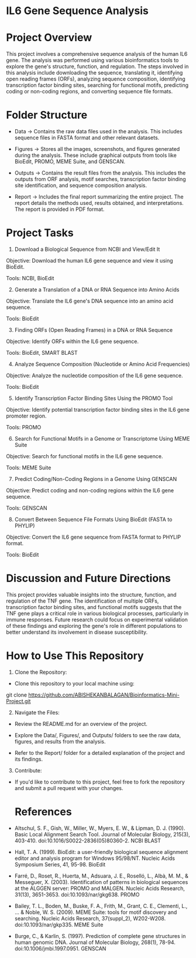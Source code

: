 # IL6 Gene Sequence Analysis

# Project Overview
This project involves a comprehensive sequence analysis of the human IL6 gene. The analysis was performed using various bioinformatics tools to explore the gene's structure, function, and regulation. The steps involved in this analysis include downloading the sequence, translating it, identifying open reading frames (ORFs), analyzing sequence composition, identifying transcription factor binding sites, searching for functional motifs, predicting coding or non-coding regions, and converting sequence file formats.

# Folder Structure
* Data ->
Contains the raw data files used in the analysis. This includes sequence files in FASTA format and other relevant datasets.

* Figures ->
Stores all the images, screenshots, and figures generated during the analysis. These include graphical outputs from tools like BioEdit, PROMO, MEME Suite, and GENSCAN.

* Outputs ->
Contains the result files from the analysis. This includes the outputs from ORF analysis, motif searches, transcription factor binding site identification, and sequence composition analysis.

* Report ->
Includes the final report summarizing the entire project. The report details the methods used, results obtained, and interpretations. The report is provided in PDF format.

# Project Tasks
1.  Download a Biological Sequence from NCBI and View/Edit It
   
Objective: Download the human IL6 gene sequence and view it using BioEdit.

Tools: NCBI, BioEdit

2.  Generate a Translation of a DNA or RNA Sequence into Amino Acids

Objective: Translate the IL6 gene's DNA sequence into an amino acid sequence.

Tools: BioEdit

3.  Finding ORFs (Open Reading Frames) in a DNA or RNA Sequence

Objective: Identify ORFs within the IL6 gene sequence.

Tools: BioEdit, SMART BLAST

4.  Analyze Sequence Composition (Nucleotide or Amino Acid Frequencies)

Objective: Analyze the nucleotide composition of the IL6 gene sequence.

Tools: BioEdit

5.  Identify Transcription Factor Binding Sites Using the PROMO Tool

Objective: Identify potential transcription factor binding sites in the IL6 gene promoter region.

Tools: PROMO

6.  Search for Functional Motifs in a Genome or Transcriptome Using MEME Suite

Objective: Search for functional motifs in the IL6 gene sequence.

Tools: MEME Suite

7.  Predict Coding/Non-Coding Regions in a Genome Using GENSCAN

Objective: Predict coding and non-coding regions within the IL6 gene sequence.

Tools: GENSCAN

8.  Convert Between Sequence File Formats Using BioEdit (FASTA to PHYLIP)

Objective: Convert the IL6 gene sequence from FASTA format to PHYLIP format.

Tools: BioEdit

# Discussion and Future Directions

This project provides valuable insights into the structure, function, and regulation of the TNF gene. The identification of multiple ORFs, transcription factor binding sites, and functional motifs suggests that the TNF gene plays a critical role in various biological processes, particularly in immune responses. Future research could focus on experimental validation of these findings and exploring the gene's role in different populations to better understand its involvement in disease susceptibility.

# How to Use This Repository

1. Clone the Repository:

* Clone this repository to your local machine using:

git clone https://github.com/ABISHEKANBALAGAN/Bioinformatics-Mini-Project.git

2. Navigate the Files:

* Review the README.md for an overview of the project.

* Explore the Data/, Figures/, and Outputs/ folders to see the raw data, figures, and results from the analysis.

* Refer to the Report/ folder for a detailed explanation of the project and its findings.

3. Contribute:
   
* If you'd like to contribute to this project, feel free to fork the repository and submit a pull request with your changes.

  # References

* Altschul, S. F., Gish, W., Miller, W., Myers, E. W., & Lipman, D. J. (1990). Basic Local Alignment Search Tool. Journal of Molecular Biology, 215(3), 403-410. doi:10.1016/S0022-2836(05)80360-2. NCBI BLAST

* Hall, T. A. (1999). BioEdit: a user-friendly biological sequence alignment editor and analysis program for Windows 95/98/NT. Nucleic Acids Symposium Series, 41, 95-98. BioEdit

* Farré, D., Roset, R., Huerta, M., Adsuara, J. E., Roselló, L., Albà, M. M., & Messeguer, X. (2003). Identification of patterns in biological sequences at the ALGGEN server: PROMO and MALGEN. Nucleic Acids Research, 31(13), 3651-3653. doi:10.1093/nar/gkg638. PROMO

* Bailey, T. L., Boden, M., Buske, F. A., Frith, M., Grant, C. E., Clementi, L., ... & Noble, W. S. (2009). MEME Suite: tools for motif discovery and searching. Nucleic Acids Research, 37(suppl_2), W202-W208. doi:10.1093/nar/gkp335. MEME Suite

* Burge, C., & Karlin, S. (1997). Prediction of complete gene structures in human genomic DNA. Journal of Molecular Biology, 268(1), 78-94. doi:10.1006/jmbi.1997.0951. GENSCAN
